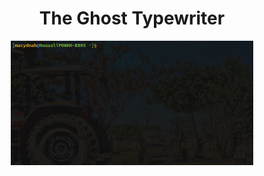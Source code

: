 <div align="center">

# The Ghost Typewriter

</div>

<p align="center" width="100%">
    <img width="77%" src="banner.gif">
</p>

##
